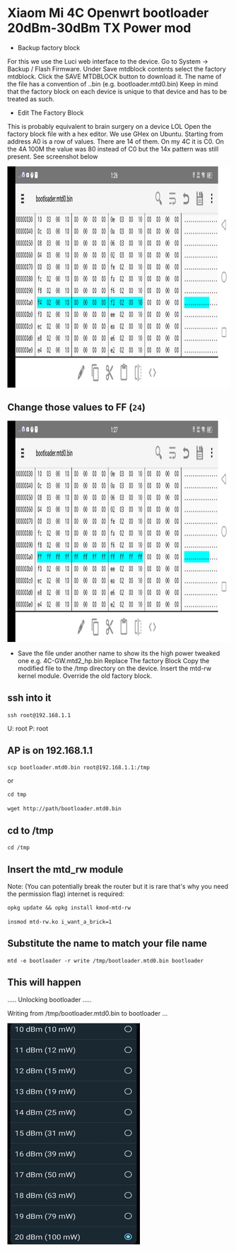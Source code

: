 #  Xiaom Mi 4C Openwrt bootloader 20dBm-30dBm TX Power mod


- Backup factory block

For this we use the Luci web interface to the device.
Go to System → Backup / Flash Firmware.
Under Save mtdblock contents select the factory mtdblock.
Click the SAVE MTDBLOCK button to download it.
The name of the file has a convention of <HOSTNAME>.<Partition name>.bin (e.g. bootloader.mtd0.bin)
Keep in mind that the factory block on each device is unique to that device and has to be treated as such.

- Edit The Factory Block

This is probably equivalent to brain surgery on a device LOL
Open the factory block file with a hex editor. We use GHex on Ubuntu.
Starting from address A0 is a row of values.
There are 14 of them.
On my 4C it is C0.
On the 4A 100M the value was 80 instead of C0 but the 14x pattern was still present.
See screenshot below


<img width="800" height="500" src="https://github.com/xiv3r/20dBm-30dBm-Xiaomi-Mi-4C-Router-Mod/blob/main/Main/Screenshot_20231227_132624.jpg">

## Change those values to FF (`24`)

<img width="800" height="500" src="https://github.com/xiv3r/20dBm-30dBm-Xiaomi-Mi-4C-Router-Mod/blob/main/Main/Screenshot_20231227_132730.jpg">



- Save the file under another name to show its the high power tweaked one e.g. 4C-GW.mtd2_hp.bin
Replace The factory Block
Copy the modified file to the /tmp directory on the device.
Insert the mtd-rw kernel module.
Override the old factory block.


## ssh into it

    ssh root@192.168.1.1

  U: root
  P: root

## AP is on 192.168.1.1

    scp bootloader.mtd0.bin root@192.168.1.1:/tmp
   
   or
    
    cd tmp
    
    wget http://path/bootloader.mtd0.bin

## cd to /tmp
   
    cd /tmp

## Insert the mtd_rw module 

Note: (You can potentially break the router but it is rare that's why you need the permission flag)
internet is required:

    opkg update && opkg install kmod-mtd-rw

    insmod mtd-rw.ko i_want_a_brick=1

## Substitute the name to match your file name
   
    mtd -e bootloader -r write /tmp/bootloader.mtd0.bin bootloader

## This will happen

.....
Unlocking bootloader
.....

Writing from /tmp/bootloader.mtd0.bin to bootloader ... 


<img width="300" height="500" src="https://github.com/xiv3r/20dBm-30dBm-Xiaomi-Mi-4C-Router-Mod/blob/main/Main/IMG_20231227_135553.jpg">
